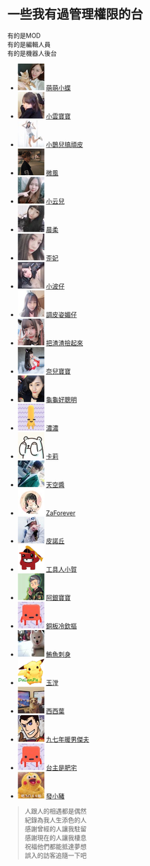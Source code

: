 # 一些我有過管理權限的台  
有的是MOD  
有的是編輯人員  
有的是機器人後台
+ ![](大頭照/butterflyouox60) [萌萌小蝶](https://twitch.tv/butterflyouo)  
+ ![](大頭照/babybaby1111x60) [小雲寶寶](https://twitch.tv/babybaby1111)
+ ![](大頭照/chiue9493x60) [小鵲兒搞頑皮](https://twitch.tv/chiue9493)
+ ![](大頭照/breeze0920x60) [微風](https://twitch.tv/breeze0920)
+ ![](大頭照/elsa0704x60) [小云兒](https://twitch.tv/elsa0704)
+ ![](大頭照/rou0629x60) [晨柔](https://twitch.tv/rou0629)
+ ![](大頭照/butter870519x60) [歪妃](https://twitch.tv/butter870519)
+ ![](大頭照/mybabykiss520x60) [小波仔](https://twitch.tv/mybabykiss520)
+ ![](大頭照/alongz_x60) [調皮姿媚仔](https://twitch.tv/alongz_)
+ ![](大頭照/baso0416x60) [把渣渣撿起來](https://twitch.tv/baso0416)
+ ![](大頭照/nai0529x60) [奈兒寶寶](https://twitch.tv/nai0529)
+ ![](大頭照/hare0o0cheerx60) [龜龜好聰明](https://twitch.tv/hare0o0cheer)
+ ![](大頭照/zxc37102x60) [濃濃](https://twitch.tv/zxc37102)
+ ![](大頭照/kyaryqx60) [卡莉](https://twitch.tv/kyaryq)
+ ![](大頭照/takuto_skyx60) [天空醬](https://twitch.tv/takuto_sky)
+ ![](大頭照/zaforeverx60) [ZaForever](https://twitch.tv/zaforever)
+ ![](大頭照/tachilolzx60) [皮諾丘](https://twitch.tv/tachilolz)
+ ![](大頭照/shiauherx60) [工具人小賀](https://twitch.tv/shiauher)
+ ![](大頭照/silver0301x60) [阿銀寶寶](https://twitch.tv/silver0301)
+ ![](大頭照/user86418641x60) [銅板冷欽摳](https://twitch.tv/user86418641)
+ ![](大頭照/tuna0127x60) [鮪魚刺身](https://twitch.tv/tuna0127)
+ ![](大頭照/shiutomx60) [玉漟](https://twitch.tv/shiutom)
+ ![](大頭照/yeh_changx60) [西西葉](https://twitch.tv/yeh_chang)
+ ![](大頭照/jeffchoux60) [九七年暖男傑夫](https://twitch.tv/jeffchou)
+ ![](大頭照/resver5x60) [台主是肥宅](https://twitch.tv/resver5)
+ ![](大頭照/az12345685x60) [發小豬](https://twitch.tv/az12345685)
> 人跟人的相遇都是偶然  
> 紀錄為我人生添色的人  
> 感謝曾經的人讓我駐留  
> 感謝現在的人讓我棲息  
> 祝福他們都能抵達夢想  
> 誤入的訪客追隨一下吧
